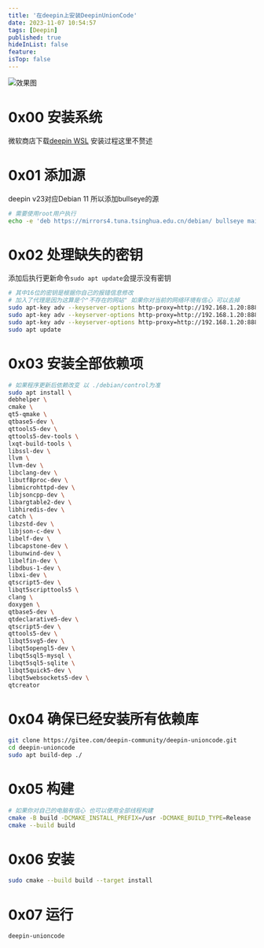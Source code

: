 ```yaml
---
title: '在deepin上安装DeepinUnionCode'
date: 2023-11-07 10:54:57
tags: [Deepin]
published: true
hideInList: false
feature: 
isTop: false
---
```

![效果图](https://z1.ax1x.com/2023/11/04/piQSH3Q.png)

# 0x00 安装系统

微软商店下载[deepin WSL](https://apps.microsoft.com/detail/9P6HT7L0QGRH?hl=zh-cn&gl=CN) 安装过程这里不赘述

# 0x01 添加源

deepin v23对应Debian 11 所以添加bullseye的源

```bash
# 需要使用root用户执行
echo -e 'deb https://mirrors4.tuna.tsinghua.edu.cn/debian/ bullseye main contrib non-free\ndeb https://mirrors4.tuna.tsinghua.edu.cn/debian/ bullseye-updates main contrib non-free\ndeb https://mirrors4.tuna.tsinghua.edu.cn/debian/ bullseye-backports main contrib non-free\ndeb https://mirrors4.tuna.tsinghua.edu.cn/debian-security bullseye-security main contrib non-free\n' >> /etc/apt/sources.list.d/bullseye.list
```

# 0x02 处理缺失的密钥

添加后执行更新命令`sudo apt update`会提示没有密钥

```bash
# 其中16位的密钥是根据你自己的报错信息修改
# 加入了代理是因为这算是个"不存在的网站" 如果你对当前的网络环境有信心 可以去掉
sudo apt-key adv --keyserver-options http-proxy=http://192.168.1.20:8889/ --keyserver keyserver.ubuntu.com --recv-keys 605C66F00D6C9793
sudo apt-key adv --keyserver-options http-proxy=http://192.168.1.20:8889/ --keyserver keyserver.ubuntu.com --recv-keys 6ED0E7B82643E131
sudo apt-key adv --keyserver-options http-proxy=http://192.168.1.20:8889/ --keyserver keyserver.ubuntu.com --recv-keys 54404762BBB6E853
sudo apt update
```

# 0x03 安装全部依赖项

```bash
# 如果程序更新后依赖改变 以 ./debian/control为准
sudo apt install \
debhelper \
cmake \
qt5-qmake \
qtbase5-dev \
qttools5-dev \
qttools5-dev-tools \
lxqt-build-tools \
libssl-dev \
llvm \
llvm-dev \
libclang-dev \
libutf8proc-dev \
libmicrohttpd-dev \
libjsoncpp-dev \
libargtable2-dev \
libhiredis-dev \
catch \
libzstd-dev \
libjson-c-dev \
libelf-dev \
libcapstone-dev \
libunwind-dev \
libelfin-dev \
libdbus-1-dev \
libxi-dev \
qtscript5-dev \
libqt5scripttools5 \
clang \
doxygen \
qtbase5-dev \
qtdeclarative5-dev \
qtscript5-dev \
qttools5-dev \
libqt5svg5-dev \
libqt5opengl5-dev \
libqt5sql5-mysql \
libqt5sql5-sqlite \
libqt5quick5-dev \
libqt5websockets5-dev \
qtcreator
```

# 0x04 确保已经安装所有依赖库

```bash
git clone https://gitee.com/deepin-community/deepin-unioncode.git
cd deepin-unioncode
sudo apt build-dep ./
```

# 0x05 构建

```bash
# 如果你对自己的电脑有信心 也可以使用全部线程构建
cmake -B build -DCMAKE_INSTALL_PREFIX=/usr -DCMAKE_BUILD_TYPE=Release
cmake --build build
```

# 0x06 安装

```bash
sudo cmake --build build --target install
```

# 0x07 运行

```bash
deepin-unioncode
```